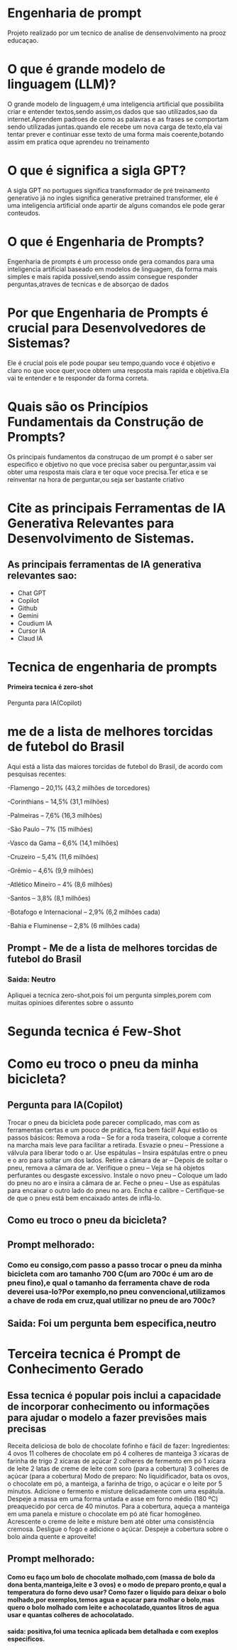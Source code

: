 #   Engenharia de prompt
 Projeto realizado por um tecnico de analise de densenvolvimento na prooz educaçao.
# O que é grande modelo de linguagem (LLM)?
  O grande modelo de linguagem,é uma inteligencia artificial que possibilita criar e entender textos,sendo assim,os dados que sao  utilizados,sao da internet.Aprendem padroes de como as palavras e as frases se comportam sendo utilizadas juntas.quando ele recebe um nova carga de texto,ela vai tentar prever e continuar esse texto de uma forma mais coerente,botando assim em pratica oque aprendeu no treinamento

 # O que é significa a sigla GPT?
   A sigla GPT no portugues significa transformador de pré treinamento generativo já no ingles significa generative pretrained transformer, ele é uma inteligencia artificial onde apartir de alguns comandos ele pode gerar conteudos.

 # O que é Engenharia de Prompts?
  Engenharia de prompts é um processo onde gera comandos para uma inteligencia artificial baseado em modelos de linguagem, da forma mais simples e mais rapida possivel,sendo assim consegue responder perguntas,atraves de tecnicas e de absorçao de dados



 # Por que Engenharia de Prompts é crucial para Desenvolvedores de Sistemas?
   Ele é crucial pois ele pode poupar seu tempo,quando voce é objetivo e claro no que voce quer,voce obtem uma resposta mais rapida e objetiva.Ela vai te entender e te responder da forma correta.

# Quais são os Princípios Fundamentais da Construção de Prompts?
 Os principais fundamentos da construçao de um prompt é o saber ser especifico e objetivo no que voce precisa saber ou perguntar,assim vai obter uma resposta mais clara e ter oque voce precisa.Ter etica e se reinventar na hora de perguntar,ou seja ser bastante criativo

# Cite as principais Ferramentas de IA Generativa Relevantes para Desenvolvimento de Sistemas.

 ## As principais ferramentas de IA generativa relevantes sao: 
- Chat GPT 
- Copilot
- Github 
- Gemini 
- Coudium IA 
- Cursor IA
- Claud IA

 # Tecnica de engenharia de prompts 
 #### Primeira tecnica é zero-shot
  Pergunta para IA(Copilot)
 # me de a lista de melhores torcidas de futebol do Brasil
Aqui está a lista das maiores torcidas de futebol do Brasil, de acordo com pesquisas recentes:

-Flamengo – 20,1% (43,2 milhões de torcedores)

-Corinthians – 14,5% (31,1 milhões)

-Palmeiras – 7,6% (16,3 milhões)

-São Paulo – 7% (15 milhões)

-Vasco da Gama – 6,6% (14,1 milhões)

-Cruzeiro – 5,4% (11,6 milhões)

-Grêmio – 4,6% (9,9 milhões)

-Atlético Mineiro – 4% (8,6 milhões)

-Santos – 3,8% (8,1 milhões)

-Botafogo e Internacional – 2,9% (6,2 milhões cada)

-Bahia e Fluminense – 2,8% (6 milhões cada)

## Prompt -  Me de a lista de melhores torcidas de futebol do Brasil
### Saida: Neutro
 Apliquei a tecnica zero-shot,pois foi um pergunta simples,porem com muitas opinioes diferentes sobre o assunto

# Segunda tecnica é Few-Shot 
# Como eu troco o pneu da minha bicicleta?
## Pergunta para IA(Copilot)
 Trocar o pneu da bicicleta pode parecer complicado, mas com as ferramentas certas e um pouco de prática, fica bem fácil! Aqui estão os passos básicos:
Remova a roda – Se for a roda traseira, coloque a corrente na marcha mais leve para facilitar a retirada.
Esvazie o pneu – Pressione a válvula para liberar todo o ar.
Use espátulas – Insira espátulas entre o pneu e o aro para soltar um dos lados.
Retire a câmara de ar – Depois de soltar o pneu, remova a câmara de ar.
Verifique o pneu – Veja se há objetos perfurantes ou desgaste excessivo.
Instale o novo pneu – Coloque um lado do pneu no aro e insira a câmara de ar.
Feche o pneu – Use as espátulas para encaixar o outro lado do pneu no aro.
Encha e calibre – Certifique-se de que o pneu está bem encaixado antes de inflá-lo.
 
## Como eu troco o pneu da bicicleta?
## Prompt melhorado:
### Como eu consigo,com passo a passo trocar o pneu da minha bicicleta com aro tamanho 700 C(um aro 700c é um aro de pneu fino),e qual o tamanho da ferramenta chave de roda deverei usa-lo?Por exemplo,no pneu convencional,utilizamos a chave de roda em cruz,qual utilizar no pneu de aro 700c?

## Saida: Foi um pergunta bem especifica,neutro


# Terceira tecnica é Prompt de Conhecimento Gerado
## Essa tecnica é popular pois inclui a capacidade de incorporar conhecimento ou informações para ajudar o modelo a fazer previsões mais precisas

 Receita deliciosa de bolo de chocolate fofinho e fácil de fazer:
Ingredientes:
4 ovos
11 colheres de chocolate em pó
4 colheres de manteiga
3 xícaras de farinha de trigo
2 xícaras de açúcar
2 colheres de fermento em pó
1 xícara de leite
2 latas de creme de leite com soro (para a cobertura)
3 colheres de açúcar (para a cobertura)
Modo de preparo:
No liquidificador, bata os ovos, o chocolate em pó, a manteiga, a farinha de trigo, o açúcar e o leite por 5 minutos.
Adicione o fermento e misture delicadamente com uma espátula.
Despeje a massa em uma forma untada e asse em forno médio (180 ºC) preaquecido por cerca de 40 minutos.
Para a cobertura, aqueça a manteiga em uma panela e misture o chocolate em pó até ficar homogêneo.
Acrescente o creme de leite e misture bem até obter uma consistência cremosa.
Desligue o fogo e adicione o açúcar.
Despeje a cobertura sobre o bolo ainda quente e aproveite!

## Prompt melhorado:

#### Como eu faço um bolo de chocolate molhado,com (massa de bolo da dona benta,manteiga,leite e 3 ovos) e o modo de preparo pronto,e qual a temperatura do forno devo usar? Como fazer o liquido para deixar o bolo molhado,por exemplos,temos agua e açucar para molhar o bolo,mas quero o bolo molhado com leite e achocolatado,quantos litros de agua usar e quantas colheres de achocolatado.
 
 #### saida: positiva,foi uma tecnica aplicada bem detalhada e com exeplos especificos.
